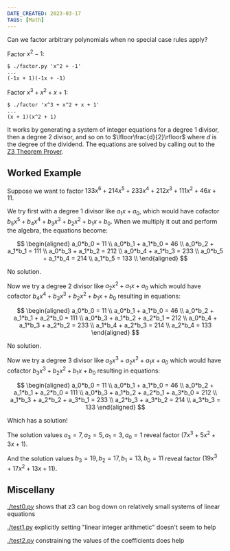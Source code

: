 ```yaml
---
DATE_CREATED: 2023-03-17
TAGS: [Math]
---
```


Can we factor arbitrary polynomials when no special case rules apply?

Factor $x^2 - 1$:

```
$ ./factor.py 'x^2 + -1'
...
(-1x + 1)(-1x + -1)
```

Factor $x^3 + x^2 + x + 1$:

```
$ ./factor 'x^3 + x^2 + x + 1'
...
(x + 1)(x^2 + 1)
```

It works by generating a system of integer equations for a degree 1 divisor, then a degree 2 divisor, and so on to $\lfloor\frac{d}{2}\rfloor$ where $d$ is the degree of the dividend. The equations are solved by calling out to the [Z3 Theorem Prover](https://en.wikipedia.org/wiki/Z3_Theorem_Prover).

## Worked Example

Suppose we want to factor $133x^6 + 214x^5 + 233x^4 + 212x^3 + 111x^2 + 46x + 11$.

We try first with a degree 1 divisor like $a_1x + a_0$, which would have cofactor $b_5x^5 + b_4x^4 + b_3x^3 + b_2x^2 + b_1x + b_0$. When we multiply it out and perform the algebra, the equations become:

$$
\begin{aligned}
a_0*b_0 = 11 \\
a_0*b_1 + a_1*b_0 = 46 \\
a_0*b_2 + a_1*b_1 = 111 \\
a_0*b_3 + a_1*b_2 = 212 \\
a_0*b_4 + a_1*b_3 = 233 \\
a_0*b_5 + a_1*b_4 = 214 \\
a_1*b_5 = 133 \\
\end{aligned}
$$

No solution.

Now we try a degree 2 divisor like $a_2x^2 + a_1x + a_0$ which would have cofactor $b_4x^4 + b_3x^3 + b_2x^2 + b_1x + b_0$ resulting in equations:

$$
\begin{aligned}
a_0*b_0 = 11 \\
a_0*b_1 + a_1*b_0 = 46 \\
a_0*b_2 + a_1*b_1 + a_2*b_0 = 111 \\
a_0*b_3 + a_1*b_2 + a_2*b_1 = 212 \\
a_0*b_4 + a_1*b_3 + a_2*b_2 = 233 \\
a_1*b_4 + a_2*b_3 = 214 \\
a_2*b_4 = 133
\end{aligned}
$$

No solution.

Now we try a degree 3 divisor like $a_3x^3 + a_2x^2 + a_1x + a_0$ which would have cofactor $b_3 x^3 + b_2 x^2 + b_1 x + b_0$ resulting in equations:

$$
\begin{aligned}
a_0*b_0 = 11 \\
a_0*b_1 + a_1*b_0 = 46 \\
a_0*b_2 + a_1*b_1 + a_2*b_0 = 111 \\
a_0*b_3 + a_1*b_2 + a_2*b_1 + a_3*b_0 = 212 \\
a_1*b_3 + a_2*b_2 + a_3*b_1 = 233 \\
a_2*b_3 + a_3*b_2 = 214 \\
a_3*b_3 = 133
\end{aligned}
$$

Which has a solution!

The solution values $a_3 = 7, a_2 = 5, a_1 = 3, a_0 = 1$ reveal factor $(7x^3 + 5x^2 + 3x + 1).$

And the solution values $b_3 = 19, b_2 = 17, b_1 = 13, b_0=11$ reveal factor $(19x^3 + 17x^2 + 13x + 11)$.

## Miscellany

[./test0.py](./test0.py) shows that z3 can bog down on relatively small systems of linear equations

[./test1.py](./test1.py) explicitly setting "linear integer arithmetic" doesn't seem to help

[./test2.py](./test2.py) constraining the values of the coefficients does help